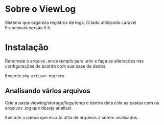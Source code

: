 # Sobre o ViewLog

Sistema que organiza registros de logs. Criado utilizando Laravel Framework versão 5.5.

# Instalação

Renomeie o arquivo .env.exemplo para .env e faça as alterações nas configurações de acordo com sua base de dados.

Execute `php artisan migrate`. 

## Analisando vários arquivos

Crie a pasta viewlog/storage/logs/temp e dentro dela cole as pastas com os arquivos .log que deseja analisar.

Execute a queue que escuta afila de arquivos a serem analisados.
